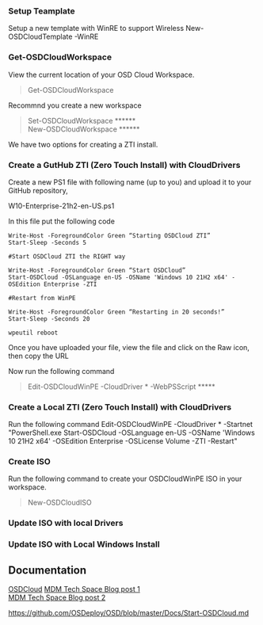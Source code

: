 ### Setup Teamplate  

Setup a new template with WinRE to support Wireless
New-OSDCloudTemplate -WinRE  

### Get-OSDCloudWorkspace

View the current location of your OSD Cloud Workspace.  
>Get-OSDCloudWorkspace  

Recommnd you create a new workspace  
>Set-OSDCloudWorkspace ******  
>New-OSDCloudWorkspace ******

We have two options for creating a ZTI install. 

### Create a GutHub ZTI (Zero Touch Install) with CloudDrivers

Create a new PS1 file with following name (up to you) and upload it to your GitHub repository,

W10-Enterprise-21h2-en-US.ps1

In this file put the following code
```
Write-Host -ForegroundColor Green “Starting OSDCloud ZTI”
Start-Sleep -Seconds 5

#Start OSDCloud ZTI the RIGHT way

Write-Host -ForegroundColor Green “Start OSDCloud”
Start-OSDCloud -OSLanguage en-US -OSName 'Windows 10 21H2 x64' -OSEdition Enterprise -ZTI

#Restart from WinPE

Write-Host -ForegroundColor Green “Restarting in 20 seconds!”
Start-Sleep -Seconds 20

wpeutil reboot
```
Once you have uploaded your file, view the file and click on the Raw icon, then copy the URL  

Now run the following command
>Edit-OSDCloudWinPE -CloudDriver * -WebPSScript *****

### Create a Local ZTI (Zero Touch Install) with CloudDrivers

Run the following command
Edit-OSDCloudWinPE -CloudDriver * -Startnet "PowerShell.exe Start-OSDCloud -OSLanguage en-US -OSName 'Windows 10 21H2 x64' -OSEdition Enterprise -OSLicense Volume -ZTI -Restart"

### Create ISO
Run the following command to create your OSDCloudWinPE ISO in your workspace. 
> New-OSDCloudISO

### Update ISO with local Drivers

### Update ISO with Local Windows Install

## Documentation

[OSDCloud](https://www.osdcloud.com)
[MDM Tech Space Blog post 1](https://blog.mindcore.dk/2021/03/osdcloud-image-devices-without-need-of-2/)  
[MDM Tech Space Blog post 2](https://blog.mindcore.dk/2021/04/osdcloud-image-devices-without-need-of/)

https://github.com/OSDeploy/OSD/blob/master/Docs/Start-OSDCloud.md
